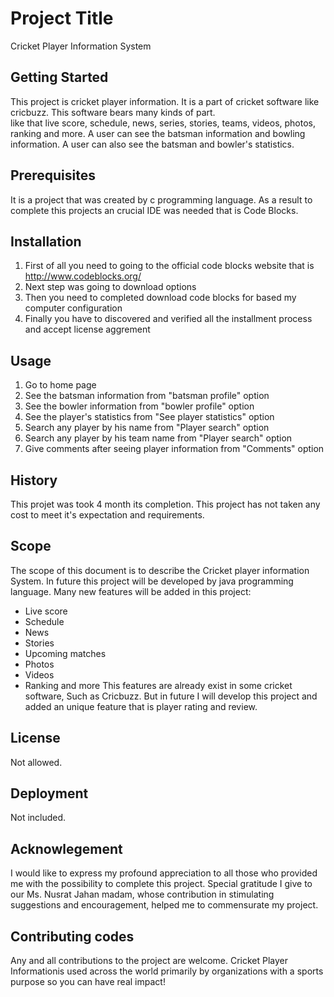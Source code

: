 # Project Title
Cricket Player Information System
## Getting Started
This project is cricket player information. 
It is a part of cricket software like cricbuzz. 
This software bears many kinds of part.  
like that live score, schedule, news, series, stories, teams, videos, photos, ranking and more.
A user can see the batsman information and bowling information.
A user can also see the batsman and bowler's statistics.
## Prerequisites
It is a project that was created by c programming language. As a result to complete this projects an crucial IDE was needed
that is Code Blocks.
## Installation
1. First of all you need to going to the official code blocks website that is http://www.codeblocks.org/ 
2. Next step was going to download options
3. Then you need to completed download code blocks for based my computer configuration
4. Finally you have to discovered and verified all the installment process and accept license aggrement
## Usage
1. Go to home page
2. See the batsman information from "batsman profile" option
3. See the bowler  information from "bowler profile" option
4. See the player's statistics from "See player statistics" option
4. Search any player by his name from "Player search" option
5. Search any player by his team name from "Player search" option
5. Give comments after seeing player information from "Comments" option
## History
 This projet was took 4 month its completion.
 This project has not taken any cost to meet it's expectation and requirements.
## Scope
The scope of this document is to describe the Cricket player information System. In future this project will be developed by java programming language. 
Many new features will be added in this project:
*	Live score
* Schedule
* News
* Stories
* Upcoming matches
* Photos
* Videos
* Ranking and more
This features are already exist in some cricket software, Such as Cricbuzz. But in future I will develop this project and added an unique feature that is player rating and review.
## License
Not allowed.
## Deployment
Not included.
## Acknowlegement
I would like to express my profound appreciation to all those who provided me with the possibility to complete this project. Special gratitude I give to our Ms. Nusrat Jahan madam, whose contribution in stimulating suggestions and encouragement, helped me to commensurate my project.
## Contributing codes
Any and all contributions to the project are welcome.
Cricket Player Informationis used across the world primarily by organizations with a sports purpose so you can have real impact!





